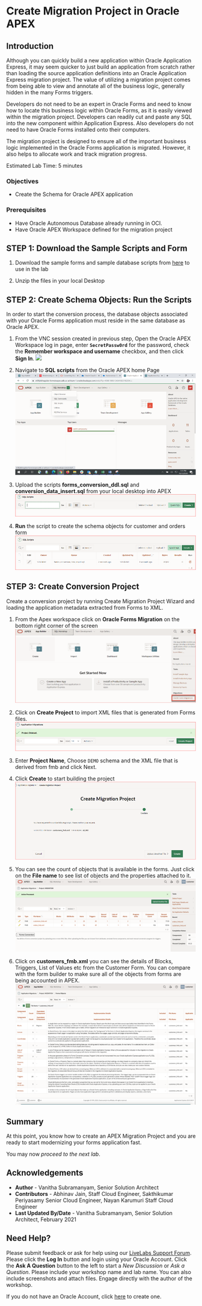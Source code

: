# Create Migration Project in Oracle APEX

## Introduction

Although you can quickly build a new application within Oracle Application Express, it may seem quicker to just build an application from scratch rather than loading the source application definitions into an Oracle Application Express migration project. The value of utilizing a migration project comes from being able to view and annotate all of the business logic, generally hidden in the many Forms triggers.

Developers do not need to be an expert in Oracle Forms and need to know how to locate this business logic within Oracle Forms, as it is easily viewed within the migration project. Developers can readily cut and paste any SQL into the new component within Application Express. Also developers do not need to have Oracle Forms installed onto their computers.

The migration project is designed to ensure all of the important business logic implemented in the Oracle Forms application is migrated. However, it also helps to allocate work and track migration progress.

Estimated Lab Time: 5 minutes

### Objectives

* Create the Schema for Oracle APEX application


### Prerequisites

- Have Oracle Autonomous Database already running in OCI.
- Have Oracle APEX Workspace defined for the migration project



## **STEP 1**: Download the Sample Scripts and Form

1. Download the  sample forms and sample database scripts from [here](https://objectstorage.us-ashburn-1.oraclecloud.com/p/k9m-8Ft1Q5l8Bk880FkfX-hA8iGcxgjNNnyqFNLzwM-gx_T154_DkWOVH54Qjoue/n/c4u03/b/developer-library/o/create-apex-forms.zip)
to use in the lab

2. Unzip the files in your local Desktop

## **STEP 2**: Create Schema Objects: Run the Scripts

In order to start the conversion process, the database objects associated with your Oracle Forms application must reside in the same database as Oracle APEX.

1. From the VNC session created in previous step, Open the Oracle APEX Workspace log in page, enter **``SecretPassw0rd``** for the password, check the **Remember workspace and username** checkbox, and then click **Sign In**.
    ![](images/log-in-to-workspace.png " ")

2. Navigate to **SQL scripts** from the Oracle APEX home Page
    ![](images/scipts_upload.png " ")

3. Upload the scripts **forms\_conversion\_ddl.sql** and  **conversion\_data\_insert.sql** from your local desktop into APEX ![](images/script_upload1.png " ")

4. **Run** the script to create the schema objects for customer and orders form ![](images/scripts_run.png " ")


## **STEP 3**: Create Conversion Project

Create a conversion project by running Create Migration Project Wizard and loading the application metadata extracted from Forms to XML.

1. From the Apex workspace click on **Oracle Forms Migration** on the bottom right corner of the screen
![](images/forms_migration.png " ")

2. Click on **Create Project** to import XML files that is generated from Forms files.
![](images/create_migration_project.png " ")

3. Enter **Project Name**, Choose ``DEMO`` schema and the XML file that is derived from fmb and click Next.

4. Click **Create** to start building the project
![](images/create_migration_project2.png " ")

5. You can see the count of objects that is available in the forms. Just click on the **File name** to see list of objects and the properties attached to it.
![](images/uploaded_forms.png " ")

6. Click on **customers_fmb.xml** you can see the details of Blocks, Triggers, List of Values etc from the Customer Form. You can compare with the form builder to make sure all of the objects from forms are being accounted in APEX.
![](images/customers_fmb.png " ")


## Summary

At this point, you know how to create an APEX Migration Project and you are ready to start modernizing your forms application fast.

You may now *proceed to the next lab*.

## Acknowledgements


- **Author** -  Vanitha Subramanyam, Senior Solution Architect
- **Contributors** - Abhinav Jain, Staff Cloud Engineer, Sakthikumar Periyasamy Senior Cloud Engineer, Nayan Karumuri Staff Cloud Engineer
- **Last Updated By/Date** - Vanitha Subramanyam, Senior Solution Architect, February 2021

## Need Help?

Please submit feedback or ask for help using our [LiveLabs Support Forum](https://community.oracle.com/tech/developers/categories/oracle-apex-development-workshops). Please click the **Log In** button and login using your Oracle Account. Click the **Ask A Question** button to the left to start a *New Discussion* or *Ask a Question*.  Please include your workshop name and lab name.  You can also include screenshots and attach files.  Engage directly with the author of the workshop.

  If you do not have an Oracle Account, click [here](https://profile.oracle.com/myprofile/account/create-account.jspx) to create one.
